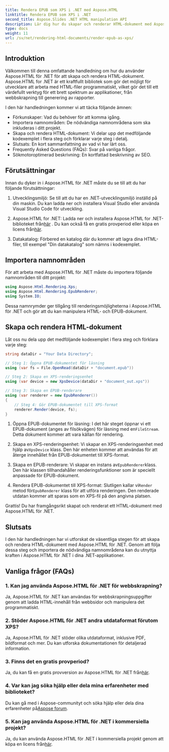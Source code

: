 ```yaml
---
title: Rendera EPUB som XPS i .NET med Aspose.HTML
linktitle: Rendera EPUB som XPS i .NET
second_title: Aspose.Slides .NET HTML manipulation API
description: Lär dig hur du skapar och renderar HTML-dokument med Aspose.HTML för .NET i den här omfattande självstudien. Dyk in i en värld av HTML-manipulation, webbskrapning och mer.
type: docs
weight: 11
url: /sv/net/rendering-html-documents/render-epub-as-xps/
---
```


## Introduktion

Välkommen till denna omfattande handledning om hur du använder Aspose.HTML för .NET för att skapa och rendera HTML-dokument. Aspose.HTML for .NET är ett kraftfullt bibliotek som gör det möjligt för utvecklare att arbeta med HTML-filer programmatiskt, vilket gör det till ett värdefullt verktyg för ett brett spektrum av applikationer, från webbskrapning till generering av rapporter.

I den här handledningen kommer vi att täcka följande ämnen:
- Förkunskaper: Vad du behöver för att komma igång.
- Importera namnområden: De nödvändiga namnområdena som ska inkluderas i ditt projekt.
- Skapa och rendera HTML-dokument: Vi delar upp det medföljande kodexemplet i flera steg och förklarar varje steg i detalj.
- Slutsats: En kort sammanfattning av vad vi har lärt oss.
- Frequently Asked Questions (FAQs): Svar på vanliga frågor.
- Sökmotoroptimerad beskrivning: En kortfattad beskrivning av SEO.

## Förutsättningar

Innan du dyker in i Aspose.HTML för .NET måste du se till att du har följande förutsättningar:

1. Utvecklingsmiljö: Se till att du har en .NET-utvecklingsmiljö inställd på din maskin. Du kan ladda ner och installera Visual Studio eller använda Visual Studio Code för utveckling.

2.  Aspose.HTML for .NET: Ladda ner och installera Aspose.HTML for .NET-biblioteket från[här](https://releases.aspose.com/html/net/) . Du kan också få en gratis provperiod eller köpa en licens från[här](https://purchase.aspose.com/buy).

3. Datakatalog: Förbered en katalog där du kommer att lagra dina HTML-filer, till exempel "Din datakatalog" som nämns i kodexemplet.

## Importera namnområden

För att arbeta med Aspose.HTML för .NET måste du importera följande namnområden till ditt projekt:

```csharp
using Aspose.Html.Rendering.Xps;
using Aspose.Html.Rendering.EpubRenderer;
using System.IO;
```

Dessa namnrymder ger tillgång till renderingsmöjligheterna i Aspose.HTML för .NET och gör att du kan manipulera HTML- och EPUB-dokument.

## Skapa och rendera HTML-dokument

Låt oss nu dela upp det medföljande kodexemplet i flera steg och förklara varje steg:

```csharp
string dataDir = "Your Data Directory";

// Steg 1: Öppna EPUB-dokumentet för läsning
using (var fs = File.OpenRead(dataDir + "document.epub"))

// Steg 2: Skapa en XPS-renderingsenhet
using (var device = new XpsDevice(dataDir + "document_out.xps"))

// Steg 3: Skapa en EPUB-renderare
using (var renderer = new EpubRenderer())
{
    // Steg 4: Gör EPUB-dokumentet till XPS-format
    renderer.Render(device, fs);
}
```

1.  Öppna EPUB-dokumentet för läsning: I det här steget öppnar vi ett EPUB-dokument (anges av filsökvägen) för läsning med en`FileStream`. Detta dokument kommer att vara källan för rendering.

2.  Skapa en XPS-renderingsenhet: Vi skapar en XPS-renderingsenhet med hjälp av`XpsDevice` klass. Den här enheten kommer att användas för att återge innehållet från EPUB-dokumentet till XPS-format.

3.  Skapa en EPUB-renderare: Vi skapar en instans av`EpubRenderer`klass. Den här klassen tillhandahåller renderingsfunktioner som är speciellt anpassade för EPUB-dokument.

4.  Rendera EPUB-dokumentet till XPS-format: Slutligen kallar vi`Render` metod för`EpubRenderer` klass för att utföra renderingen. Den renderade utdatan kommer att sparas som en XPS-fil på den angivna platsen.

Grattis! Du har framgångsrikt skapat och renderat ett HTML-dokument med Aspose.HTML för .NET.

## Slutsats

I den här handledningen har vi utforskat de väsentliga stegen för att skapa och rendera HTML-dokument med Aspose.HTML för .NET. Genom att följa dessa steg och importera de nödvändiga namnområdena kan du utnyttja kraften i Aspose.HTML för .NET i dina .NET-applikationer.

## Vanliga frågor (FAQs)

### 1. Kan jag använda Aspose.HTML för .NET för webbskrapning?

Ja, Aspose.HTML för .NET kan användas för webbskrapningsuppgifter genom att ladda HTML-innehåll från webbsidor och manipulera det programmatiskt.

### 2. Stöder Aspose.HTML för .NET andra utdataformat förutom XPS?

Ja, Aspose.HTML för .NET stöder olika utdataformat, inklusive PDF, bildformat och mer. Du kan utforska dokumentationen för detaljerad information.

### 3. Finns det en gratis provperiod?

 Ja, du kan få en gratis provversion av Aspose.HTML för .NET från[här](https://releases.aspose.com/).

### 4. Var kan jag söka hjälp eller dela mina erfarenheter med biblioteket?

 Du kan gå med i Aspose-communityt och söka hjälp eller dela dina erfarenheter på[Aspose forum](https://forum.aspose.com/).

### 5. Kan jag använda Aspose.HTML för .NET i kommersiella projekt?

 Ja, du kan använda Aspose.HTML för .NET i kommersiella projekt genom att köpa en licens från[här](https://purchase.aspose.com/buy).

